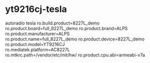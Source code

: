 # yt9216cj-tesla
autoradio tesla 
ro.build.product=8227L_demo
ro.product.board=full_8227L_demo 
ro.product.brand=ALPS 
ro.product.manufacturer=ALPS       
ro.product.name=full_8227L_demo 
ro.product.device=8227L_demo
ro.product.model=YT9216CJ   
ro.mediatek.platform=AC8227L  
ro.mtkrc.path=/vendor/etc/init/hw/
ro.product.cpu.abi=armeabi-v7a